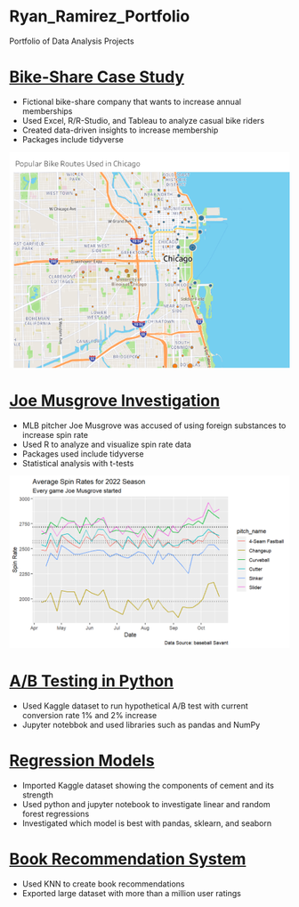 # Ryan_Ramirez_Portfolio
Portfolio of Data Analysis Projects

# [Bike-Share Case Study](https://github.com/rnramire/Bike_Share_Case_Study)
* Fictional bike-share company that wants to increase annual memberships
* Used Excel, R/R-Studio, and Tableau to analyze casual bike riders
* Created data-driven insights to increase membership
* Packages include tidyverse

![](https://github.com/rnramire/Ryan_Ramirez_Portfolio/blob/main/images/Chicago%20(1).png)

# [Joe Musgrove Investigation](https://github.com/rnramire/joe_musgrove)
* MLB pitcher Joe Musgrove was accused of using foreign substances to increase spin rate
* Used R to analyze and visualize spin rate data
* Packages used include tidyverse
* Statistical analysis with t-tests

![](https://github.com/rnramire/Ryan_Ramirez_Portfolio/blob/main/images/line_graph.png)


# [A/B Testing in Python](https://github.com/rnramire/A-B-Testing)
* Used Kaggle dataset to run hypothetical A/B test with current conversion rate 1% and 2% increase
* Jupyter notebbok and used libraries such as pandas and NumPy

# [Regression Models](https://github.com/rnramire/Cement_Regression/blob/main/Regression%20Models.ipynb)
* Imported Kaggle dataset showing the components of cement and its strength
* Used python and jupyter notebook to investigate linear and random forest regressions
* Investigated which model is best with pandas, sklearn, and seaborn

# [Book Recommendation System](https://github.com/rnramire/book_recommendation)
* Used KNN to create book recommendations
* Exported large dataset with more than a million user ratings
